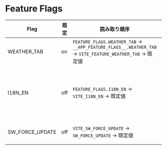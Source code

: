 # Feature Flags

| Flag | 既定 | 読み取り順序 | 説明 |
|---|---|---|---|
| WEATHER_TAB | on | `FEATURE_FLAGS.WEATHER_TAB` → `__APP_FEATURE_FLAGS__.WEATHER_TAB` → `VITE_FEATURE_WEATHER_TAB` → 既定値 | 天気タブを表示する。既定では常に有効。文字列は `on/true/1/yes` 系で有効化。 |
| I18N_EN | off | `FEATURE_FLAGS.I18N_EN` → `VITE_I18N_EN` → 既定値 | 英語辞書を読み込む。既定は日本語のみ。`true` を明示した場合でも `?lang=en` 指定時のみ英語辞書を選択し（`frontend/src/constants/messages.ts` を参照）、未指定時は日本語に戻る（`frontend/src/components/RegionSelect.tsx` の条件分岐を参照）。 |
| SW_FORCE_UPDATE | off | `VITE_SW_FORCE_UPDATE` → `SW_FORCE_UPDATE` → 既定値 | 次回セッションで SW 強制更新。`true` にした場合のみ、更新トーストを閉じるには「今すぐ更新」が必須。 |
